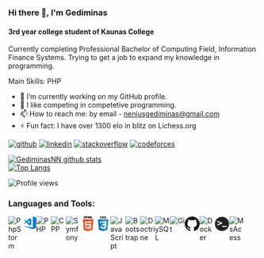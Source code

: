 ### Hi there 👋, I'm Gediminas
#### 3rd year college student of Kaunas College
Currently completing Professional Bachelor of Computing Field, Information Finance Systems. Trying to get a job to expand my knowledge in programming.

Main Skills: PHP

- 🔭 I’m currently working on my GitHub profile.
- 🌱 I like competing in competetive programming. 
- 📫 How to reach me: by email - neniusgediminas@gmail.com
- ⚡ Fun fact: I have over 1300 elo in blitz on Lichess.org


[<img src='https://cdn.jsdelivr.net/npm/simple-icons@3.0.1/icons/github.svg' alt='github' height='40'>](https://github.com/gediminasnn)  [<img src='https://cdn.jsdelivr.net/npm/simple-icons@3.0.1/icons/linkedin.svg' alt='linkedin' height='40'>](https://www.linkedin.com/in/gediminasn/)  [<img src='https://cdn.jsdelivr.net/npm/simple-icons@3.0.1/icons/stackoverflow.svg' alt='stackoverflow' height='40'>](https://stackoverflow.com/users/12374359/gediminas)  [<img src='https://cdn.jsdelivr.net/npm/simple-icons@3.1.0/icons/codeforces.svg' alt='codeforces' height='40'>](https://codeforces.com/profile/GediminasNN)


[![GediminasNN github stats](https://github-readme-stats.vercel.app/api?username=gediminasnn&theme=dark&show_icons=true)](https://github.com/anuraghazra/github-readme-stats)
<br>
[![Top Langs](https://github-readme-stats.vercel.app/api/top-langs/?username=gediminasnn&theme=dark&show_icons=true)](https://github.com/anuraghazra/github-readme-stats)

![Profile views](https://gpvc.arturio.dev/gediminasnn)  

### Languages and Tools:


[<img align="left" alt="PhpStorm" width="30px" src="https://user-images.githubusercontent.com/70708109/103173543-6c8c5e00-4864-11eb-8a96-c99338d446fc.png" />][phpstorm]
[<img align="left" alt="Visual Studio Code" width="26px" src="https://raw.githubusercontent.com/github/explore/80688e429a7d4ef2fca1e82350fe8e3517d3494d/topics/visual-studio-code/visual-studio-code.png" />][visualstudiocode]
[<img align="left" alt="PHP" width="30px" src="https://user-images.githubusercontent.com/70708109/103491648-44859780-4e2e-11eb-80d3-a28af57f9275.jpg"/>][php]
[<img align="left" alt="CPP" width="30px" src="https://user-images.githubusercontent.com/70708109/103491664-57986780-4e2e-11eb-9980-7d568c399997.png"/>][cpp]
[<img align="left" alt="Symfony" width="30px" src="https://user-images.githubusercontent.com/70708109/103173522-4c5c9f00-4864-11eb-919e-a37ceecb8242.png" />][symfony]
[<img align="left" alt="HTML5" width="30px" src="https://raw.githubusercontent.com/github/explore/80688e429a7d4ef2fca1e82350fe8e3517d3494d/topics/html/html.png" />][html5]
[<img align="left" alt="CSS3" width="30px" src="https://raw.githubusercontent.com/github/explore/80688e429a7d4ef2fca1e82350fe8e3517d3494d/topics/css/css.png" />][css3]
[<img align="left" alt="JavaScript" width="30px" src="https://user-images.githubusercontent.com/70708109/103491708-975f4f00-4e2e-11eb-8c99-9bb8198b7a3d.png" />][javascript]
[<img align="left" alt="Bootstrap" width="30px" src="https://user-images.githubusercontent.com/70708109/103491716-a7772e80-4e2e-11eb-8534-1b1c7103968d.png" />][bootstrap]
[<img align="left" alt="Doctrine" width="30px" src="https://user-images.githubusercontent.com/70708109/103182634-a33e9480-48b5-11eb-9bb2-e70d31be763f.png" />][doctrine]
[<img align="left" alt="MySQL" width="30px" src="https://user-images.githubusercontent.com/70708109/103491728-c1187600-4e2e-11eb-80cf-17ffbd43adff.png" />][mysql]
[<img align="left" alt="Git" width="30px" src="https://www.vectorlogo.zone/logos/git-scm/git-scm-icon.svg" />][git]
[<img align="left" alt="GitHub" width="30px" src="https://raw.githubusercontent.com/github/explore/78df643247d429f6cc873026c0622819ad797942/topics/github/github.png" />][github]
[<img align="left" alt="Docker" width="30px" src="https://user-images.githubusercontent.com/70708109/103491734-d097bf00-4e2e-11eb-8ca9-59a4e5e37774.png" />][docker]
[<img align="left" alt="Terminal" width="30px" src="https://raw.githubusercontent.com/github/explore/80688e429a7d4ef2fca1e82350fe8e3517d3494d/topics/terminal/terminal.png" />][terminal]
[<img align="left" alt="MsAcess" width="30px" src="https://user-images.githubusercontent.com/70708109/103491788-31bf9280-4e2f-11eb-83aa-85b33a6c1d20.png" />][msaccess]



[phpstorm]: https://www.jetbrains.com/phpstorm/promo/
[visualstudiocode]: https://code.visualstudio.com/
[php]: https://www.php.net/
[cpp]: http://www.cplusplus.org/
[symfony]: https://symfony.com/
[html5]: https://en.wikipedia.org/wiki/HTML5
[css3]: https://en.wikipedia.org/wiki/CSS
[javascript]: https://en.wikipedia.org/wiki/JavaScript
[bootstrap]: https://getbootstrap.com/
[doctrine]: https://www.doctrine-project.org/
[mysql]: https://www.mysql.com/
[git]: https://git-scm.com/
[github]: https://github.com/
[docker]: https://www.docker.com/
[terminal]: https://en.wikipedia.org/wiki/Windows_Terminal
[msaccess]: https://www.microsoft.com/en/microsoft-365/access

